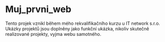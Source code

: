 # Muj_prvni_web
Tento projek vznikl během mého rekvalifikačního kurzu u IT network s.r.o.
Ukázky projektů jsou doplněny jako funkční ukázka, nikoliv skutečně realizované projekty, vyjma webu samotného.

